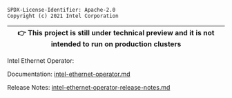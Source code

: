 ```text
SPDX-License-Identifier: Apache-2.0
Copyright (c) 2021 Intel Corporation
```

| :point_right:          This project is still under technical preview and it is not intended to run on production clusters     |
|-------------------------------------------------------------------------------------------------------------------------------|

Intel Ethernet Operator:

Documentation: [intel-ethernet-operator.md](./docs/intel-ethernet-operator.md)

Release Notes: [intel-ethernet-operator-release-notes.md](./docs/intel-ethernet-operator-release-notes.md)
